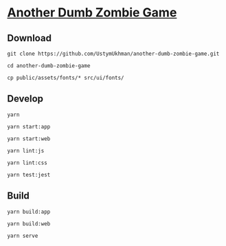 # [Another Dumb Zombie Game](https://ustymukhman.github.io/another-dumb-zombie-game/public/) #

## Download ##

`git clone https://github.com/UstymUkhman/another-dumb-zombie-game.git`

`cd another-dumb-zombie-game`

`cp public/assets/fonts/* src/ui/fonts/`

## Develop ##

`yarn`

`yarn start:app`

`yarn start:web`

`yarn lint:js`

`yarn lint:css`

`yarn test:jest`

## Build ##

`yarn build:app`

`yarn build:web`

`yarn serve`
